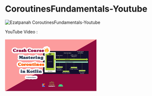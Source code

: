 # CoroutinesFundamentals-Youtube
<img alt="Ezatpanah CoroutinesFundamentals-Youtube" src="https://emojipedia-us.s3.amazonaws.com/content/2020/04/05/yt.png" width="3%"></a>

YouTube Video :
<br>  
<a href="https://youtu.be/i-u7sCWQcVQ" target="_blank"><img alt="Ezatpanah CoroutinesFundamentals-Youtube" src="Coroutines-cover.jpg" width="60%"></a>
<br>

